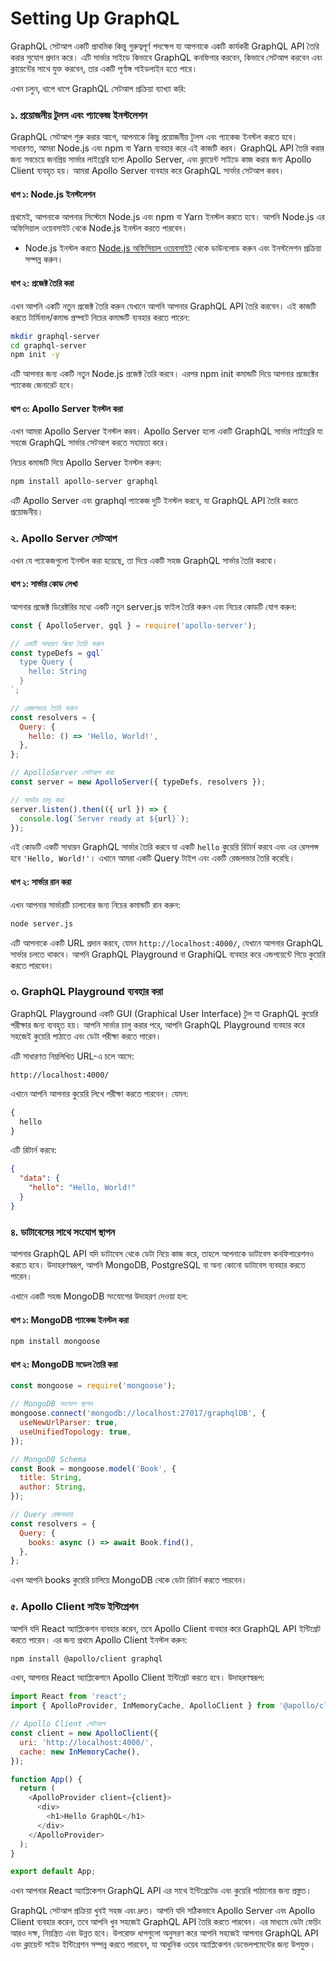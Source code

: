 # Setting Up GraphQL

GraphQL সেটআপ একটি প্রাথমিক কিন্তু গুরুত্বপূর্ণ পদক্ষেপ যা আপনাকে একটি কার্যকরী GraphQL API তৈরি করার সুযোগ প্রদান করে। এটি সার্ভার সাইডে কিভাবে GraphQL কনফিগার করবেন, কিভাবে সেটআপ করবেন এবং ক্লায়েন্টের সাথে যুক্ত করবেন, তার একটি পূর্ণাঙ্গ গাইডলাইন হতে পারে। 

এখন চলুন, ধাপে ধাপে GraphQL সেটআপ প্রক্রিয়া ব্যাখ্যা করি:


### ১. প্রয়োজনীয় টুলস এবং প্যাকেজ ইনস্টলেশন

GraphQL সেটআপ শুরু করার আগে, আপনাকে কিছু প্রয়োজনীয় টুলস এবং প্যাকেজ ইনস্টল করতে হবে। সাধারণত, আমরা Node.js এবং npm বা Yarn ব্যবহার করে এই কাজটি করব। GraphQL API তৈরি করার জন্য সবচেয়ে জনপ্রিয় সার্ভার লাইব্রেরি হলো Apollo Server, এবং ক্লায়েন্ট সাইডে কাজ করার জন্য Apollo Client ব্যবহৃত হয়। আমরা Apollo Server ব্যবহার করে GraphQL সার্ভার সেটআপ করব।

#### ধাপ ১: Node.js ইনস্টলেশন

প্রথমেই, আপনাকে আপনার সিস্টেমে Node.js এবং npm বা Yarn ইনস্টল করতে হবে। আপনি Node.js এর অফিসিয়াল ওয়েবসাইট থেকে Node.js ইনস্টল করতে পারবেন।

- Node.js ইনস্টল করতে [Node.js অফিসিয়াল ওয়েবসাইট](https://nodejs.org/en/) থেকে ডাউনলোড করুন এবং ইনস্টলেশন প্রক্রিয়া সম্পন্ন করুন।

#### ধাপ ২: প্রজেক্ট তৈরি করা

এখন আপনি একটি নতুন প্রজেক্ট তৈরি করুন যেখানে আপনি আপনার GraphQL API তৈরি করবেন। এই কাজটি করতে টার্মিনাল/কমান্ড প্রম্পটে নিচের কমান্ডটি ব্যবহার করতে পারেন:

```bash
mkdir graphql-server
cd graphql-server
npm init -y
```

এটি আপনার জন্য একটি নতুন Node.js প্রজেক্ট তৈরি করবে। এরপর npm init কমান্ডটি দিয়ে আপনার প্রজেক্টের প্যাকেজ জেনারেট হবে।

#### ধাপ ৩: Apollo Server ইনস্টল করা

এখন আমরা Apollo Server ইনস্টল করব। Apollo Server হলো একটি GraphQL সার্ভার লাইব্রেরি যা সহজে GraphQL সার্ভার সেটআপ করতে সহায়তা করে।

নিচের কমান্ডটি দিয়ে Apollo Server ইনস্টল করুন:

```bash
npm install apollo-server graphql
```

এটি Apollo Server এবং graphql প্যাকেজ দুটি ইনস্টল করবে, যা GraphQL API তৈরি করতে প্রয়োজনীয়।


### ২. Apollo Server সেটআপ

এখন যে প্যাকেজগুলো ইনস্টল করা হয়েছে, তা দিয়ে একটি সহজ GraphQL সার্ভার তৈরি করবো।

#### ধাপ ১: সার্ভার কোড লেখা

আপনার প্রজেক্ট ডিরেক্টরির মধ্যে একটি নতুন server.js ফাইল তৈরি করুন এবং নিচের কোডটি যোগ করুন:

```javascript
const { ApolloServer, gql } = require('apollo-server');

// একটি সাধারণ স্কিমা তৈরি করুন
const typeDefs = gql`
  type Query {
    hello: String
  }
`;

// রেজলভার তৈরি করুন
const resolvers = {
  Query: {
    hello: () => 'Hello, World!',
  },
};

// ApolloServer সেটআপ করা
const server = new ApolloServer({ typeDefs, resolvers });

// সার্ভার চালু করা
server.listen().then(({ url }) => {
  console.log(`Server ready at ${url}`);
});
```

এই কোডটি একটি সাধারন GraphQL সার্ভার তৈরি করবে যা একটি `hello` কুয়েরি রিটার্ন করবে এবং এর রেসপন্স হবে `'Hello, World!'`। এখানে আমরা একটি Query টাইপ এবং একটি রেজলভার তৈরি করেছি। 

#### ধাপ ২: সার্ভার রান করা

এখন আপনার সার্ভারটি চালানোর জন্য নিচের কমান্ডটি রান করুন:

```bash
node server.js
```

এটি আপনাকে একটি URL প্রদান করবে, যেমন `http://localhost:4000/`, যেখানে আপনার GraphQL সার্ভার চলতে থাকবে। আপনি GraphQL Playground বা GraphiQL ব্যবহার করে এন্ডপয়েন্টে গিয়ে কুয়েরি করতে পারবেন।


### ৩. GraphQL Playground ব্যবহার করা

GraphQL Playground একটি GUI (Graphical User Interface) টুল যা GraphQL কুয়েরি পরীক্ষার জন্য ব্যবহৃত হয়। আপনি সার্ভার চালু করার পরে, আপনি GraphQL Playground ব্যবহার করে সহজেই কুয়েরি পাঠাতে এবং ডেটা পরীক্ষা করতে পারেন।

এটি সাধারণত নিম্নলিখিত URL-এ চলে আসে:

```
http://localhost:4000/
```

এখানে আপনি আপনার কুয়েরি লিখে পরীক্ষা করতে পারবেন। যেমন:

```graphql
{
  hello
}
```

এটি রিটার্ন করবে:

```json
{
  "data": {
    "hello": "Hello, World!"
  }
}
```


### ৪. ডাটাবেসের সাথে সংযোগ স্থাপন

আপনার GraphQL API যদি ডাটাবেস থেকে ডেটা নিয়ে কাজ করে, তাহলে আপনাকে ডাটাবেস কনফিগারেশনও করতে হবে। উদাহরণস্বরূপ, আপনি MongoDB, PostgreSQL বা অন্য কোনো ডাটাবেস ব্যবহার করতে পারেন।

এখানে একটি সহজ MongoDB সংযোগের উদাহরণ দেওয়া হল:

#### ধাপ ১: MongoDB প্যাকেজ ইনস্টল করা

```bash
npm install mongoose
```

#### ধাপ ২: MongoDB মডেল তৈরি করা

```javascript
const mongoose = require('mongoose');

// MongoDB সংযোগ স্থাপন
mongoose.connect('mongodb://localhost:27017/graphqlDB', {
  useNewUrlParser: true,
  useUnifiedTopology: true,
});

// MongoDB Schema
const Book = mongoose.model('Book', {
  title: String,
  author: String,
});

// Query রেজলভার
const resolvers = {
  Query: {
    books: async () => await Book.find(),
  },
};
```

এখন আপনি books কুয়েরি চালিয়ে MongoDB থেকে ডেটা রিটার্ন করতে পারবেন।


### ৫. Apollo Client সাইড ইন্টিগ্রেশন

আপনি যদি React অ্যাপ্লিকেশন ব্যবহার করেন, তবে Apollo Client ব্যবহার করে GraphQL API ইন্টিগ্রেট করতে পারেন। এর জন্য প্রথমে Apollo Client ইনস্টল করুন:

```bash
npm install @apollo/client graphql
```

এখন, আপনার React অ্যাপ্লিকেশনে Apollo Client ইন্টিগ্রেট করতে হবে। উদাহরণস্বরূপ:

```javascript
import React from 'react';
import { ApolloProvider, InMemoryCache, ApolloClient } from '@apollo/client';

// Apollo Client সেটআপ
const client = new ApolloClient({
  uri: 'http://localhost:4000/',
  cache: new InMemoryCache(),
});

function App() {
  return (
    <ApolloProvider client={client}>
      <div>
        <h1>Hello GraphQL</h1>
      </div>
    </ApolloProvider>
  );
}

export default App;
```

এখন আপনার React অ্যাপ্লিকেশন GraphQL API এর সাথে ইন্টিগ্রেটেড এবং কুয়েরি পাঠানোর জন্য প্রস্তুত।


GraphQL সেটআপ প্রক্রিয়া খুবই সহজ এবং দ্রুত। আপনি যদি সঠিকভাবে Apollo Server এবং Apollo Client ব্যবহার করেন, তবে আপনি খুব সহজেই GraphQL API তৈরি করতে পারবেন। এর মাধ্যমে ডেটা ফেচিং আরও দক্ষ, নিয়ন্ত্রিত এবং উন্নত হবে। উপরোক্ত ধাপগুলো অনুসরণ করে আপনি সহজেই আপনার GraphQL API এবং ক্লায়েন্ট সাইড ইন্টিগ্রেশন সম্পন্ন করতে পারবেন, যা আধুনিক ওয়েব অ্যাপ্লিকেশন ডেভেলপমেন্টের জন্য উপযুক্ত।